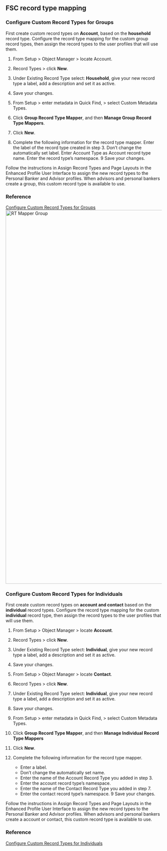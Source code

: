 
## FSC record type mapping

### Configure Custom Record Types for Groups

First create custom record types on <b>Account</b>, based on the <b>household</b> record type. 
Configure the record type mapping for the custom group record types, then assign the record types to the user profiles that will use them.


1. From Setup > Object Manager > locate Account.
2. Record Types > click **New**.
3. Under Existing Record Type select: **Household**, give your new record type a label, add a description and set it as active.
4. Save your changes.


5. From Setup > enter metadata in Quick Find, > select Custom Metadata Types.
6. Click **Group Record Type Mapper**, and then **Manage Group Record Type Mappers**.
7. Click **New**.

8. Complete the following information for the record type mapper.
    Enter the label of the record type created in step 3.
    Don’t change the automatically set label.
    Enter Account Type as Account record type name.
    Enter the record type’s namespace.
9 Save your changes.

Follow the instructions in Assign Record Types and Page Layouts in the Enhanced Profile User Interface to assign the new record types to the Personal Banker and Advisor profiles.
When advisors and personal bankers create a group, this custom record type is available to use.

### Reference

<a target='_new' href="https://developer.salesforce.com/docs/atlas.en-us.financial_services_cloud_admin_guide.meta/financial_services_cloud_admin_guide/fsc_admin_config_group_custom_record.htm">
 Configure Custom Record Types for Groups
</a>

<img alt="RT Mapper Group" src="md/rtMapper-Group.gif" width="1200"/>


### Configure Custom Record Types for Individuals

First create custom record types on <b>account and contact</b> based on the <b>individual</b> record types. 
Configure the record type mapping for the custom **individual** record type, then assign the record types to the user profiles that will use them.

1. From Setup > Object Manager > locate **Account**.
2. Record Types > click **New**.
3. Under Existing Record Type select: **Individual**, give your new record type a label, add a description and set it as active.
4. Save your changes.

5. From Setup > Object Manager > locate **Contact**.
6. Record Types > click **New**.
7. Under Existing Record Type select: **Individual**, give your new record type a label, add a description and set it as active.
8. Save your changes.



9. From Setup > enter metadata in Quick Find, > select Custom Metadata Types.
10. Click **Group Record Type Mapper**, and then **Manage Individual Record Type Mappers**
11. Click **New**.

8. Complete the following information for the record type mapper.
    - Enter a label.
    - Don’t change the automatically set name.
    - Enter the name of the Account Record Type you added in step 3.
    - Enter the account record type’s namespace.
    - Enter the name of the Contact Record Type you added in step 7.
    - Enter the contact record type’s namespace.
9 Save your changes.



Follow the instructions in Assign Record Types and Page Layouts in the Enhanced Profile User Interface to assign the new record types to the Personal Banker and Advisor profiles.
When advisors and personal bankers create a account or contact, this custom record type is available to use.

### Reference
<a  target="_new" href="https://developer.salesforce.com/docs/atlas.en-us.financial_services_cloud_admin_guide.meta/financial_services_cloud_admin_guide/fsc_admin_config_indiv_custom_record.htm">Configure Custom Record Types for Individuals</a>


